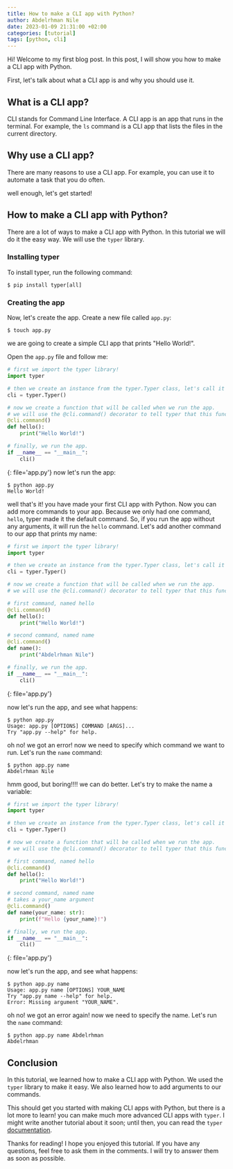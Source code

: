 ```yaml
---
title: How to make a CLI app with Python?
author: Abdelrhman Nile
date: 2023-01-09 21:31:00 +02:00
categories: [tutorial]
tags: [python, cli]
---
```


Hi! Welcome to my first blog post. In this post, I will show you how to make a CLI app with Python.

First, let's talk about what a CLI app is and why you should use it.

## What is a CLI app?
CLI stands for Command Line Interface. A CLI app is an app that runs in the terminal. For example, the `ls` command is a CLI app that lists the files in the current directory.

## Why use a CLI app?
There are many reasons to use a CLI app. For example, you can use it to automate a task that you do often.

well enough, let's get started!

## How to make a CLI app with Python?
There are a lot of ways to make a CLI app with Python. In this tutorial we will do it the easy way. We will use the `typer` library.

### Installing typer
To install typer, run the following command:
```console
$ pip install typer[all]
```

### Creating the app
Now, let's create the app. Create a new file called `app.py`:
```console
$ touch app.py
```
we are going to create a simple CLI app that prints "Hello World!".

Open the `app.py` file and follow me:
```python
# first we import the typer library!
import typer

# then we create an instance from the typer.Typer class, let's call it cli.
cli = typer.Typer()

# now we create a function that will be called when we run the app.
# we will use the @cli.command() decorator to tell typer that this function is a command.
@cli.command()
def hello():
    print("Hello World!")

# finally, we run the app.
if __name__ == "__main__":
    cli()
```
{: file='app.py'}
now let's run the app:
```console
$ python app.py
Hello World!
```

well that's it! you have made your first CLI app with Python. Now you can add more commands to your app. Because we only had one command, `hello`, typer made it the default command. So, if you run the app without any arguments, it will run the `hello` command.
Let's add another command to our app that prints my name:

```python
# first we import the typer library!
import typer

# then we create an instance from the typer.Typer class, let's call it cli.
cli = typer.Typer()

# now we create a function that will be called when we run the app.
# we will use the @cli.command() decorator to tell typer that this function is a command.

# first command, named hello
@cli.command()
def hello():
    print("Hello World!")

# second command, named name
@cli.command()
def name():
    print("Abdelrhman Nile")

# finally, we run the app.
if __name__ == "__main__":
    cli()
```
{: file='app.py'}

now let's run the app, and see what happens:
```console
$ python app.py
Usage: app.py [OPTIONS] COMMAND [ARGS]...
Try "app.py --help" for help.
```
oh no! we got an error! now we need to specify which command we want to run. Let's run the `name` command:
```console
$ python app.py name
Abdelrhman Nile
```
hmm good, but boring!!!! we can do better. Let's try to make the name a variable:
```python
# first we import the typer library!
import typer

# then we create an instance from the typer.Typer class, let's call it cli.
cli = typer.Typer()

# now we create a function that will be called when we run the app.
# we will use the @cli.command() decorator to tell typer that this function is a command.

# first command, named hello
@cli.command()
def hello():
    print("Hello World!")

# second command, named name
# takes a your_name argument
@cli.command()
def name(your_name: str):
    print(f"Hello {your_name}!")

# finally, we run the app.
if __name__ == "__main__":
    cli()
```
{: file='app.py'}

now let's run the app, and see what happens:
```console
$ python app.py name
Usage: app.py name [OPTIONS] YOUR_NAME
Try "app.py name --help" for help.
Error: Missing argument "YOUR_NAME".
```
oh no! we got an error again! now we need to specify the name. Let's run the `name` command:
```console
$ python app.py name Abdelrhman
Abdelrhman
```

## Conclusion
In this tutorial, we learned how to make a CLI app with Python. We used the `typer` library to make it easy. We also learned how to add arguments to our commands.

This should get you started with making CLI apps with Python, but there is a lot more to learn! you can make much more advanced CLI apps with `typer`. I might write another tutorial about it soon; until then, you can read the `typer` [documentation](https://typer.tiangolo.com/).

Thanks for reading! I hope you enjoyed this tutorial. If you have any questions, feel free to ask them in the comments. I will try to answer them as soon as possible.